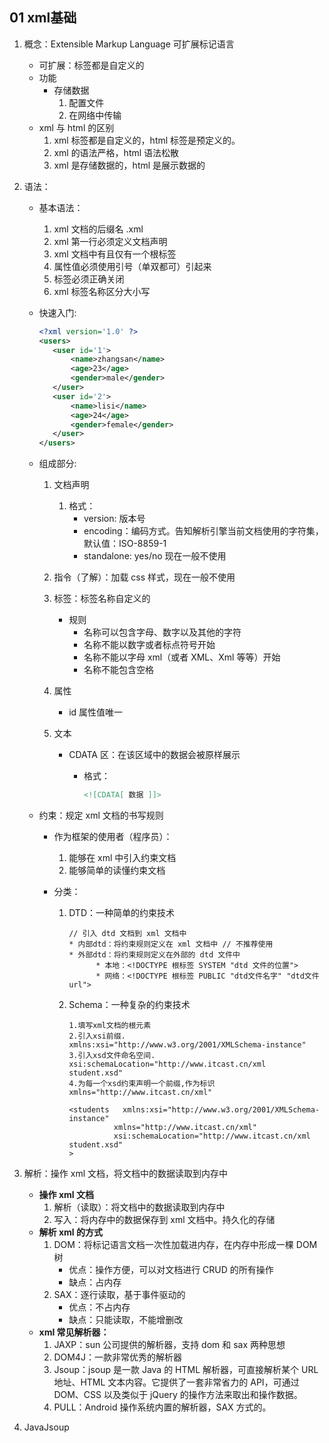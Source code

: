 ## 01 xml基础

1. 概念：Extensible Markup Language 可扩展标记语言

   - 可扩展：标签都是自定义的  <user> <student>
   - 功能
     - 存储数据
       1. 配置文件
       2. 在网络中传输
   - xml 与 html 的区别
     1. xml 标签都是自定义的，html 标签是预定义的。
     2. xml 的语法严格，html 语法松散
     3. xml 是存储数据的，html 是展示数据的

2. 语法：

   - 基本语法：

     1. xml 文档的后缀名 .xml
     2. xml 第一行必须定义文档声明
     3. xml 文档中有且仅有一个根标签
     4. 属性值必须使用引号（单双都可）引起来
     5. 标签必须正确关闭
     6. xml 标签名称区分大小写

     

   - 快速入门:

     ```xml
     <?xml version='1.0' ?>
     <users>
     	<user id='1'>
     		<name>zhangsan</name>
     		<age>23</age>
     		<gender>male</gender>
     	</user>
     	<user id='2'>
     		<name>lisi</name>
     		<age>24</age>
     		<gender>female</gender>
     	</user>
     </users>
     ```

     

   - 组成部分:

     1. 文档声明

        1. 格式：<?xml 属性列表 ?>
           - version: 版本号
           - encoding：编码方式。告知解析引擎当前文档使用的字符集，默认值：ISO-8859-1
           - standalone: yes/no 现在一般不使用

     2. 指令（了解）：加载 css 样式，现在一般不使用

     3. 标签：标签名称自定义的

        - 规则
          - 名称可以包含字母、数字以及其他的字符
          - 名称不能以数字或者标点符号开始
          - 名称不能以字母 xml（或者 XML、Xml 等等）开始
          - 名称不能包含空格

     4. 属性

        - id 属性值唯一

     5. 文本

        - CDATA 区：在该区域中的数据会被原样展示

          - 格式：

            ```xml
            <![CDATA[ 数据 ]]>
            ```

   - 约束：规定 xml 文档的书写规则

     - 作为框架的使用者（程序员）：

       1. 能够在 xml 中引入约束文档
       2. 能够简单的读懂约束文档

     - 分类：

       1. DTD：一种简单的约束技术

          ```
          // 引入 dtd 文档到 xml 文档中
          * 内部dtd：将约束规则定义在 xml 文档中 // 不推荐使用
          * 外部dtd：将约束规则定义在外部的 dtd 文件中
          		* 本地：<!DOCTYPE 根标签 SYSTEM "dtd 文件的位置">
          		* 网络：<!DOCTYPE 根标签 PUBLIC "dtd文件名字" "dtd文件url">
          ```

          

       2. Schema：一种复杂的约束技术

          ```
          1.填写xml文档的根元素
          2.引入xsi前缀.  xmlns:xsi="http://www.w3.org/2001/XMLSchema-instance"
          3.引入xsd文件命名空间.  xsi:schemaLocation="http://www.itcast.cn/xml  student.xsd"
          4.为每一个xsd约束声明一个前缀,作为标识  xmlns="http://www.itcast.cn/xml" 
          
          <students   xmlns:xsi="http://www.w3.org/2001/XMLSchema-instance"
          			xmlns="http://www.itcast.cn/xml"
          			xsi:schemaLocation="http://www.itcast.cn/xml  student.xsd"
          >
          ```

3. 解析：操作 xml 文档，将文档中的数据读取到内存中

   - **操作 xml 文档**
     1. 解析（读取）：将文档中的数据读取到内存中
     2. 写入：将内存中的数据保存到 xml 文档中。持久化的存储
   - **解析 xml 的方式**
     1. DOM：将标记语言文档一次性加载进内存，在内存中形成一棵 DOM 树
        - 优点：操作方便，可以对文档进行 CRUD 的所有操作
        - 缺点：占内存
     2. SAX：逐行读取，基于事件驱动的
        - 优点：不占内存
        - 缺点：只能读取，不能增删改
   - **xml 常见解析器：**
     1. JAXP：sun 公司提供的解析器，支持 dom 和 sax 两种思想
     2. DOM4J：一款非常优秀的解析器
     3. Jsoup：jsoup 是一款 Java 的 HTML 解析器，可直接解析某个 URL 地址、HTML 文本内容。它提供了一套非常省力的 API，可通过 DOM、CSS 以及类似于 jQuery 的操作方法来取出和操作数据。
     4. PULL：Android 操作系统内置的解析器，SAX 方式的。

4. JavaJsoup

















